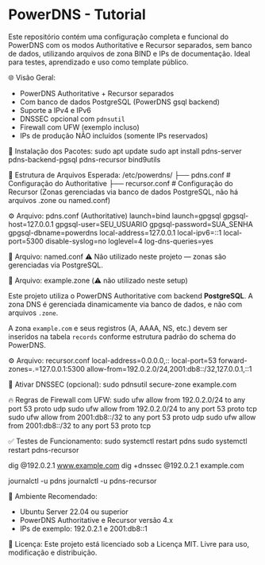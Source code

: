 

# PowerDNS - Tutorial

Este repositório contém uma configuração completa e funcional do PowerDNS com os modos Authoritative e Recursor separados, sem banco de dados, utilizando arquivos de zona BIND e IPs de documentação. Ideal para testes, aprendizado e uso como template público.

🌐 Visão Geral:
- PowerDNS Authoritative + Recursor separados
- Com banco de dados PostgreSQL (PowerDNS gsql backend)
- Suporte a IPv4 e IPv6
- DNSSEC opcional com `pdnsutil`
- Firewall com UFW (exemplo incluso)
- IPs de produção NÃO incluídos (somente IPs reservados)

🔧 Instalação dos Pacotes:
sudo apt update
sudo apt install pdns-server pdns-backend-pgsql pdns-recursor bind9utils

📁 Estrutura de Arquivos Esperada:
/etc/powerdns/
├── pdns.conf               # Configuração do Authoritative
├── recursor.conf           # Configuração do Recursor
(Zonas gerenciadas via banco de dados PostgreSQL, não há arquivos .zone ou named.conf)

⚙️ Arquivo: pdns.conf (Authoritative)
launch=bind
launch=gpgsql
gpgsql-host=127.0.0.1
gpgsql-user=SEU_USUARIO
gpgsql-password=SUA_SENHA
gpgsql-dbname=powerdns
local-address=127.0.0.1
local-ipv6=::1
local-port=5300
disable-syslog=no
loglevel=4
log-dns-queries=yes

📄 Arquivo: named.conf
⚠️ Não utilizado neste projeto — zonas são gerenciadas via PostgreSQL.

📄 Arquivo: example.zone
(⚠️ não utilizado neste setup)

Este projeto utiliza o PowerDNS Authoritative com backend **PostgreSQL**.
A zona DNS é gerenciada dinamicamente via banco de dados, e não com arquivos `.zone`.

A zona `example.com` e seus registros (A, AAAA, NS, etc.) devem ser inseridos na tabela `records`
conforme estrutura padrão do schema do PowerDNS.


⚙️ Arquivo: recursor.conf
local-address=0.0.0.0,::
local-port=53
forward-zones=.=127.0.0.1:5300
allow-from=192.0.2.0/24,2001:db8::/32,127.0.0.1,::1

🔐 Ativar DNSSEC (opcional):
sudo pdnsutil secure-zone example.com

🔥 Regras de Firewall com UFW:
sudo ufw allow from 192.0.2.0/24 to any port 53 proto udp
sudo ufw allow from 192.0.2.0/24 to any port 53 proto tcp
sudo ufw allow from 2001:db8::/32 to any port 53 proto udp
sudo ufw allow from 2001:db8::/32 to any port 53 proto tcp

✅ Testes de Funcionamento:
sudo systemctl restart pdns
sudo systemctl restart pdns-recursor

dig @192.0.2.1 www.example.com
dig +dnssec @192.0.2.1 example.com

journalctl -u pdns
journalctl -u pdns-recursor

🧪 Ambiente Recomendado:
- Ubuntu Server 22.04 ou superior
- PowerDNS Authoritative e Recursor versão 4.x
- IPs de exemplo: 192.0.2.1 e 2001:db8::1

📄 Licença:
Este projeto está licenciado sob a Licença MIT. Livre para uso, modificação e distribuição.
```

